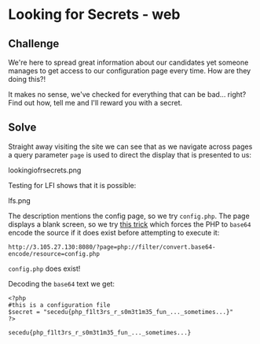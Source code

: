 # Looking for Secrets - web

## Challenge

We're here to spread great information about our candidates yet someone manages to get access to our configuration page every time. How are they doing this?!

It makes no sense, we've checked for everything that can be bad... right? Find out how, tell me and I'll reward you with a secret.

## Solve

Straight away visiting the site we can see that as we navigate across pages a query parameter `page` is used to direct the display that is presented to us:

lookingiofrsecrets.png

Testing for LFI shows that it is possible:

lfs.png

The description mentions the config page, so we try `config.php`. The page displays a blank screen, so we try [this trick](https://stackoverflow.com/questions/58208037/curling-with-php-base64-encoder-decoder-instead-of-just-curling-why/58219713) which forces the PHP to `base64` encode the source if it does exist before attempting to execute it:

```
http://3.105.27.130:8080/?page=php://filter/convert.base64-encode/resource=config.php
```

`config.php` does exist!

Decoding the `base64` text we get:

```
<?php
#this is a configuration file
$secret = "secedu{php_f1lt3rs_r_s0m3t1m35_fun_..._sometimes...}"
?>
```

`secedu{php_f1lt3rs_r_s0m3t1m35_fun_..._sometimes...}`






